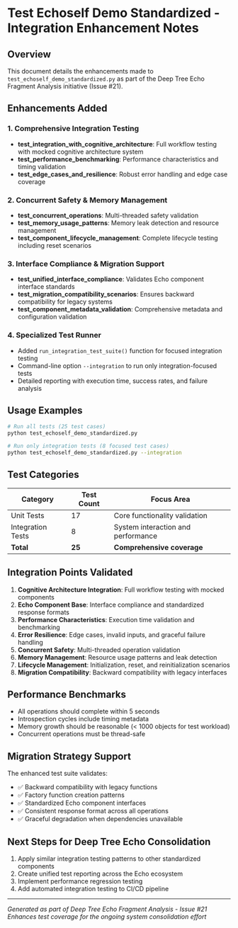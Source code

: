 # Test Echoself Demo Standardized - Integration Enhancement Notes

## Overview
This document details the enhancements made to `test_echoself_demo_standardized.py` as part of the Deep Tree Echo Fragment Analysis initiative (Issue #21).

## Enhancements Added

### 1. Comprehensive Integration Testing
- **test_integration_with_cognitive_architecture**: Full workflow testing with mocked cognitive architecture system
- **test_performance_benchmarking**: Performance characteristics and timing validation
- **test_edge_cases_and_resilience**: Robust error handling and edge case coverage

### 2. Concurrent Safety & Memory Management  
- **test_concurrent_operations**: Multi-threaded safety validation
- **test_memory_usage_patterns**: Memory leak detection and resource management
- **test_component_lifecycle_management**: Complete lifecycle testing including reset scenarios

### 3. Interface Compliance & Migration Support
- **test_unified_interface_compliance**: Validates Echo component interface standards
- **test_migration_compatibility_scenarios**: Ensures backward compatibility for legacy systems
- **test_component_metadata_validation**: Comprehensive metadata and configuration validation

### 4. Specialized Test Runner
- Added `run_integration_test_suite()` function for focused integration testing
- Command-line option `--integration` to run only integration-focused tests
- Detailed reporting with execution time, success rates, and failure analysis

## Usage Examples

```bash
# Run all tests (25 test cases)
python test_echoself_demo_standardized.py

# Run only integration tests (8 focused test cases)  
python test_echoself_demo_standardized.py --integration
```

## Test Categories

| Category | Test Count | Focus Area |
|----------|------------|------------|
| Unit Tests | 17 | Core functionality validation |
| Integration Tests | 8 | System interaction and performance |
| **Total** | **25** | **Comprehensive coverage** |

## Integration Points Validated

1. **Cognitive Architecture Integration**: Full workflow testing with mocked components
2. **Echo Component Base**: Interface compliance and standardized response formats
3. **Performance Characteristics**: Execution time validation and benchmarking
4. **Error Resilience**: Edge cases, invalid inputs, and graceful failure handling
5. **Concurrent Safety**: Multi-threaded operation validation
6. **Memory Management**: Resource usage patterns and leak detection
7. **Lifecycle Management**: Initialization, reset, and reinitialization scenarios
8. **Migration Compatibility**: Backward compatibility with legacy interfaces

## Performance Benchmarks

- All operations should complete within 5 seconds
- Introspection cycles include timing metadata
- Memory growth should be reasonable (< 1000 objects for test workload)
- Concurrent operations must be thread-safe

## Migration Strategy Support

The enhanced test suite validates:
- ✅ Backward compatibility with legacy functions
- ✅ Factory function creation patterns  
- ✅ Standardized Echo component interfaces
- ✅ Consistent response format across all operations
- ✅ Graceful degradation when dependencies unavailable

## Next Steps for Deep Tree Echo Consolidation

1. Apply similar integration testing patterns to other standardized components
2. Create unified test reporting across the Echo ecosystem
3. Implement performance regression testing
4. Add automated integration testing to CI/CD pipeline

---

*Generated as part of Deep Tree Echo Fragment Analysis - Issue #21*
*Enhances test coverage for the ongoing system consolidation effort*